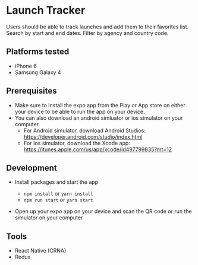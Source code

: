 # Launch Tracker

Users should be able to track launches and add them to their favorites list. Search by start and end dates. Filter by agency and country code.

## Platforms tested 

* iPhone 6
* Samsung Galaxy 4

## Prerequisites

* Make sure to install the expo app from the Play or App store on either your device to be able to run the app on your device.
* You can also download an android simluator or ios simulator on your computer.
  - For Android simulator, download Android Studios: https://developer.android.com/studio/index.html
  - For Ios simulator, download the Xcode app: https://itunes.apple.com/us/app/xcode/id497799835?mt=12

## Development

* Install packages and start the app
    - `npm install` or `yarn install`
    - `npm run start` or `yarn start`

* Open up your expo app on your device and scan the QR code or run the simulator on your computer

## Tools

* React Native (CRNA)
* Redux


